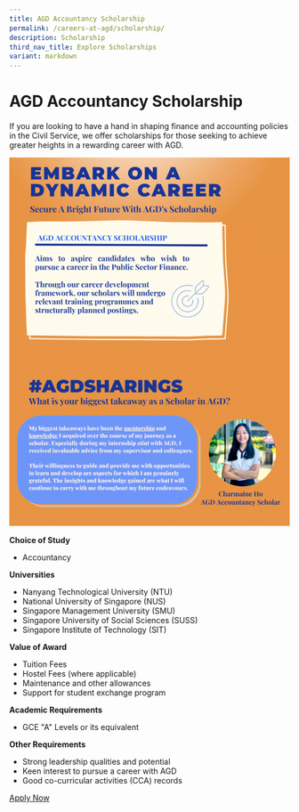 ```yaml
---
title: AGD Accountancy Scholarship
permalink: /careers-at-agd/scholarship/
description: Scholarship
third_nav_title: Explore Scholarships
variant: markdown
---
```

AGD Accountancy Scholarship
===========

If you are looking to have a hand in shaping finance and accounting policies in the Civil Service, we offer scholarships for those seeking to achieve greater heights in a rewarding career with AGD.

![](/images/Scholarship.png)

**Choice of Study**

*   Accountancy  
      
    

**Universities**

*   Nanyang Technological University (NTU)
*   National University of Singapore (NUS)
*   Singapore Management University (SMU)
*   Singapore University of Social Sciences (SUSS)
*   Singapore Institute of Technology (SIT)  
      
    

**Value of Award**

*   Tuition Fees
*   Hostel Fees (where applicable)
*   Maintenance and other allowances
*   Support for student exchange program  
      
    

**Academic Requirements**

*   GCE "A" Levels or its equivalent  
      
    

**Other Requirements**

*   Strong leadership qualities and potential
*   Keen interest to pursue a career with AGD
*   Good co-curricular activities (CCA) records

[Apply Now](https://www.psc.gov.sg/)